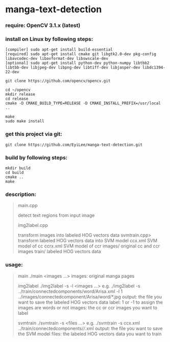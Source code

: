 # manga-text-detection
### require: OpenCV 3.1.x (latest)

### install on Linux by following steps:

	[compiler] sudo apt-get install build-essential
	[required] sudo apt-get install cmake git libgtk2.0-dev pkg-config libavcodec-dev libavformat-dev libswscale-dev
	[optional] sudo apt-get install python-dev python-numpy libtbb2 libtbb-dev libjpeg-dev libpng-dev libtiff-dev libjasper-dev libdc1394-22-dev

	git clone https://github.com/opencv/opencv.git

	cd ~/opencv
	mkdir release
	cd release
	cmake -D CMAKE_BUILD_TYPE=RELEASE -D CMAKE_INSTALL_PREFIX=/usr/local ..

	make
	sudo make install

### get this project via git:

	git clone https://github.com/EyiLee/manga-text-detection.git

### build by following steps:

	mkdir build
	cd build
	cmake ..
	make

### description:
>main.cpp
>
>	detect text regions from input image
>
>img2label.cpp
>
>	transform images into labeled HOG vectors data
>svmtrain.cpp>
>	transform labeled HOG vectors data into SVM model
>ccx.xml
>	SVM model of cc
>ccrx.xml
>	SVM model of ccr
>images/
>	original cc and ccr images
>train/
>	labeled HOG vectors data

### usage:
>main
>	./main <images ...>
>images: original manga pages
>
>img2label
>	./img2label -s <output> -l <label> <images ...>
>e.g.	./img2label -s ../train/connectedcomponents/word/Arisa.xml -l 1 ../images/connectedcomponent/Arisa/word/*.jpg
>output: the file you want to save the labeled HOG vectors data
>label: 1 or -1 to assign the images are words or not
>images: the cc or ccr images you want to label
>
>svmtrain
>	./svmtrain -s <output> <files ...>
>e.g.	./svmtrain -s ccx.xml ../train/connectedcomponents/*/*.xml
>output: the file you want to save the SVM model
>files: the labeled HOG vectors data you want to train
